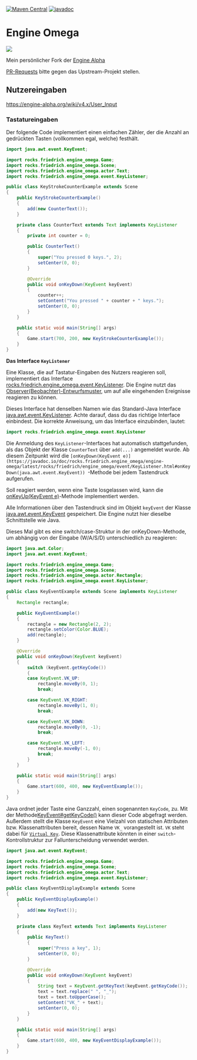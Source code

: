 <!-- https://github.com/softwaremill/maven-badges -->
[![Maven Central](https://img.shields.io/maven-central/v/rocks.friedrich.engine_omega/engine-omega.svg?style=flat)](https://maven-badges.herokuapp.com/maven-central/rocks.friedrich.engine_omega/engine-omega)
[![javadoc](https://javadoc.io/badge2/rocks.friedrich.engine_omega/engine-omega/javadoc.svg)](https://javadoc.io/doc/rocks.friedrich.engine_omega/engine-omega)

# Engine Omega

![](https://raw.githubusercontent.com/Josef-Friedrich/engine-omega/fork/src/main/resources/assets/logo.png)

Mein persönlicher Fork der [Engine Alpha](https://github.com/engine-alpha/engine-alpha)

[PR-Requests](https://github.com/engine-alpha/engine-alpha) bitte gegen das Upstream-Projekt stellen.

## Nutzereingaben

https://engine-alpha.org/wiki/v4.x/User_Input

### Tastatureingaben

Der folgende Code implementiert einen einfachen Zähler, der die Anzahl an
gedrückten Tasten (vollkommen egal, welche) festhält.

```java
import java.awt.event.KeyEvent;

import rocks.friedrich.engine_omega.Game;
import rocks.friedrich.engine_omega.Scene;
import rocks.friedrich.engine_omega.actor.Text;
import rocks.friedrich.engine_omega.event.KeyListener;

public class KeyStrokeCounterExample extends Scene
{
    public KeyStrokeCounterExample()
    {
        add(new CounterText());
    }

    private class CounterText extends Text implements KeyListener
    {
        private int counter = 0;

        public CounterText()
        {
            super("You pressed 0 keys.", 2);
            setCenter(0, 0);
        }

        @Override
        public void onKeyDown(KeyEvent keyEvent)
        {
            counter++;
            setContent("You pressed " + counter + " keys.");
            setCenter(0, 0);
        }
    }

    public static void main(String[] args)
    {
        Game.start(700, 200, new KeyStrokeCounterExample());
    }
}
```

__Das Interface `KeyListener`__

Eine Klasse, die auf Tastatur-Eingaben des Nutzers reagieren soll,
implementiert das Interface
[rocks.friedrich.engine_omega.event.KeyListener](https://javadoc.io/doc/rocks.friedrich.engine_omega/engine-omega/latest/rocks/friedrich/engine_omega/event/KeyListener.html).
Die Engine nutzt das
[Observer(Beobachter)-Entwurfsmuster](https://de.wikipedia.org/wiki/Beobachter_(Entwurfsmuster)),
um auf alle eingehenden Ereignisse reagieren zu können.

Dieses Interface hat denselben Namen wie das Standard-Java Interface
[java.awt.event.KeyListener](https://docs.oracle.com/en/java/javase/17/docs/api/java.desktop/java/awt/event/KeyListener.html).
Achte darauf, dass du das richtige Interface einbindest.
Die korrekte Anweisung, um das Interface einzubinden, lautet:

```java
import rocks.friedrich.engine_omega.event.KeyListener
```

Die Anmeldung des `KeyListener`-Interfaces hat automatisch stattgefunden, als
das Objekt der Klasse `CounterText` über `add(...)` angemeldet wurde.
Ab diesem Zeitpunkt wird die `[onKeyDown(KeyEvent e)](https://javadoc.io/doc/rocks.friedrich.engine_omega/engine-omega/latest/rocks/friedrich/engine_omega/event/KeyListener.html#onKeyDown(java.awt.event.KeyEvent))
`-Methode bei jedem Tastendruck
aufgerufen.

Soll reagiert werden, wenn eine Taste losgelassen wird, kann die [onKeyUp(KeyEvent e)](https://javadoc.io/doc/rocks.friedrich.engine_omega/engine-omega/latest/rocks/friedrich/engine_omega/event/KeyListener.html#onKeyDown(java.awt.event.KeyEvent))-Methode
implementiert werden.

Alle Informationen über den Tastendruck sind im Objekt
`keyEvent` der Klasse [java.awt.event.KeyEvent](https://docs.oracle.com/en/java/javase/17/docs/api/java.desktop/java/awt/event/KeyEvent.html)
gespeichert. Die Engine nutzt hier dieselbe Schnittstelle wie Java.

Dieses Mal gibt es eine switch/case-Struktur in der onKeyDown-Methode, um abhängig von der Eingabe (W/A/S/D) unterschiedlich zu reagieren:

```java
import java.awt.Color;
import java.awt.event.KeyEvent;

import rocks.friedrich.engine_omega.Game;
import rocks.friedrich.engine_omega.Scene;
import rocks.friedrich.engine_omega.actor.Rectangle;
import rocks.friedrich.engine_omega.event.KeyListener;

public class KeyEventExample extends Scene implements KeyListener
{
    Rectangle rectangle;

    public KeyEventExample()
    {
        rectangle = new Rectangle(2, 2);
        rectangle.setColor(Color.BLUE);
        add(rectangle);
    }

    @Override
    public void onKeyDown(KeyEvent keyEvent)
    {
        switch (keyEvent.getKeyCode())
        {
        case KeyEvent.VK_UP:
            rectangle.moveBy(0, 1);
            break;

        case KeyEvent.VK_RIGHT:
            rectangle.moveBy(1, 0);
            break;

        case KeyEvent.VK_DOWN:
            rectangle.moveBy(0, -1);
            break;

        case KeyEvent.VK_LEFT:
            rectangle.moveBy(-1, 0);
            break;
        }
    }

    public static void main(String[] args)
    {
        Game.start(600, 400, new KeyEventExample());
    }
}
```

Java ordnet jeder Taste eine Ganzzahl, einen sogenannten `KeyCode`, zu. Mit der Methode[KeyEvent#getKeyCode()](https://docs.oracle.com/en/java/javase/17/docs/api/java.desktop/java/awt/event/KeyEvent.html#getKeyCode()) kann dieser Code abgefragt werden.
Außerdem stellt die Klasse `KeyEvent` eine Vielzahl von statischen Attributen bzw. Klassenattributen bereit, dessen Name `VK_` vorangestellt ist.
`VK` steht dabei für [`Virtual Key`](https://stackoverflow.com/a/70191567).
Diese Klassenattribute könnten in einer `switch`-Kontrollstruktur zur Fallunterscheidung
verwendet werden.

```java
import java.awt.event.KeyEvent;

import rocks.friedrich.engine_omega.Game;
import rocks.friedrich.engine_omega.Scene;
import rocks.friedrich.engine_omega.actor.Text;
import rocks.friedrich.engine_omega.event.KeyListener;

public class KeyEventDisplayExample extends Scene
{
    public KeyEventDisplayExample()
    {
        add(new KeyText());
    }

    private class KeyText extends Text implements KeyListener
    {
        public KeyText()
        {
            super("Press a key", 1);
            setCenter(0, 0);
        }

        @Override
        public void onKeyDown(KeyEvent keyEvent)
        {
            String text = KeyEvent.getKeyText(keyEvent.getKeyCode());
            text = text.replace(" ", "_");
            text = text.toUpperCase();
            setContent("VK_" + text);
            setCenter(0, 0);
        }
    }

    public static void main(String[] args)
    {
        Game.start(600, 400, new KeyEventDisplayExample());
    }
}
```
